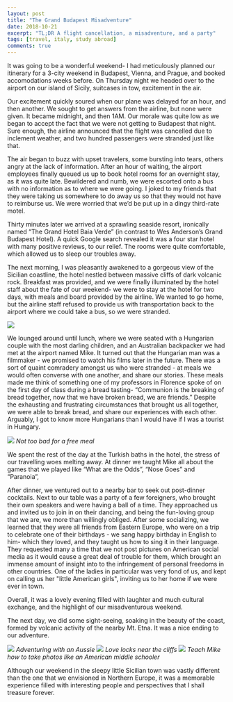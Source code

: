 ```yaml
---
layout: post
title: "The Grand Budapest Misadventure"
date: 2018-10-21
excerpt: "TL;DR A flight cancellation, a misadventure, and a party"
tags: [travel, italy, study abroad]
comments: true
---
```


It was going to be a wonderful weekend- I had meticulously planned our itinerary for a 3-city weekend in Budapest, Vienna, and Prague, and booked accomodations weeks before. On Thursday night we headed over to the airport on our island of Sicily, suitcases in tow, excitement in the air.

Our excitement quickly soured when our plane was delayed for an hour, and then another. We sought to get answers from the airline, but none were given. It became midnight, and then 1AM. Our morale was quite low as we began to accept the fact that we were not getting to Budapest that night. Sure enough, the airline announced that the flight was cancelled due to inclement weather, and two hundred passengers were stranded just like that.

The air began to buzz with upset travelers, some bursting into tears, others angry at the lack of information. After an hour of waiting, the airport employees finally queued us up to book hotel rooms for an overnight stay, as it was quite late. Bewildered and numb, we were escorted onto a bus with no information as to where we were going. I joked to my friends that they were taking us somewhere to do away us so that they would not have to reimburse us. We were worried that we’d be put up in a dingy third-rate motel.

Thirty minutes later we arrived at a sprawling seaside resort, ironically named “The Grand Hotel Baia Verde” (in contrast to Wes Anderson’s Grand Budapest Hotel). A quick Google search revealed it was a four star hotel with many positive reviews, to our relief. The rooms were quite comfortable, which allowed us to sleep our troubles away.

The next morning, I was pleasantly awakened to a gorgeous view of the Sicilian coastline, the hotel nestled between massive cliffs of dark volcanic rock. Breakfast was provided, and we were finally illuminated by the hotel staff about the fate of our weekend- we were to stay at the hotel for two days, with meals and board provided by the airline. We wanted to go home, but the airline staff refused to provide us with transportation back to the airport where we could take a bus, so we were stranded. 

<img src="/assets/img/Misadventure/landscape.JPG">

We lounged around until lunch, where we were seated with a Hungarian couple with the most darling children, and an Australian backpacker we had met at the airport named Mike. It turned out that the Hungarian man was a filmmaker - we promised to watch his films later in the future. There was a sort of quaint comradery amongst us who were stranded - at meals we would often converse with one another, and share our stories. These meals made me think of something one of my professors in Florence spoke of on the first day of class during a bread tasting- “Communion is the breaking of bread together, now that we have broken bread, we are friends.” Despite the exhausting and frustrating circumstances that brought us all together, we were able to break bread, and share our experiences with each other. Arguably, I got to know more Hungarians than I would have if I was a tourist in Hungary. 

<img src="/assets/img/Misadventure/food1.JPG">
<i> Not too bad for a free meal </i>


We spent the rest of the day at the Turkish baths in the hotel, the stress of our travelling woes melting away.
At dinner we taught Mike all about the games that we played like “What are the Odds”, “Nose Goes” and “Paranoia”, 

After dinner, we ventured out to a nearby bar to seek out post-dinner cocktails. Next to our table was a party of a few foreigners, who brought their own speakers and were having a ball of a time. They approached us and invited us to join in on their dancing, and being the fun-loving group that we are, we more than willingly obliged. After some socializing, we learned that they were all friends from Eastern Europe, who were on a trip to celebrate one of their birthdays - we sang happy birthday in English to him- which they loved, and they taught us how to sing it in their language. They requested many a time that we not post pictures on American social media as it would cause a great deal of trouble for them, which brought an immense amount of insight into to the infringement of personal freedoms in other countries. One of the ladies in particular was very fond of us, and kept on calling us her "little American girls", inviting us to her home if we were ever in town.

Overall, it was a lovely evening filled with laughter and much cultural exchange, and the highlight of our misadventurous weekend. 

The next day, we did some sight-seeing, soaking in the beauty of the coast, formed by volcanic activity of the nearby Mt. Etna. It was a nice ending to our adventure. 

<img src="/assets/img/Misadventure/group.JPG">
<i>Adventuring with an Aussie</i>

<img src="/assets/img/Misadventure/locks.jpg">
<i>Love locks near the cliffs</i>

<img src="/assets/img/Misadventure/Feet.jpg">
<i>Teach Mike how to take photos like an American middle schooler </i>



Although our weekend in the sleepy little Sicilian town was vastly different than the one that we envisioned in Northern Europe, it was a memorable experience filled with interesting people and perspectives that I shall treasure forever. 
